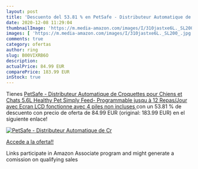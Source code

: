 ```yaml
---
layout: post
title: 'Descuento del 53.81 % en PetSafe - Distributeur Automatique de Cr'
date: 2020-12-08 11:29:04
thumbnailImage: 'https://m.media-amazon.com/images/I/310jastxe6L._SL200_.jpg'
images: [ 'https://m.media-amazon.com/images/I/310jastxe6L._SL200_.jpg' ]
comments: true
category: ofertas
author: ring
slug: B00VIXRB6O
description:
actualPrice: 84.99 EUR
comparePrice: 183.99 EUR
inStock: true
---
```


Tienes [PetSafe - Distributeur Automatique de Croquettes pour Chiens et Chats 5.6L Healthy Pet Simply Feed- Programmable jusqu à 12 Repas/Jour avec Ecran LCD  fonctionne avec 4 piles  non incluses ](https://www.amazon.fr/dp/B00VIXRB6O/?tag=tolees0d-21) con un 53.81 % de descuento con precio de oferta de 84.99 EUR (original: 183.99 EUR) en el siguiente enlace!

[![PetSafe - Distributeur Automatique de Cr](https://m.media-amazon.com/images/I/310jastxe6L._SL200_.jpg)](https://www.amazon.fr/dp/B00VIXRB6O/?tag=tolees0d-21)

[Accede a la oferta!!](https://www.amazon.fr/dp/B00VIXRB6O/?tag=tolees0d-21)

Links participate in Amazon Associate program and might generate a comission on qualifying sales


